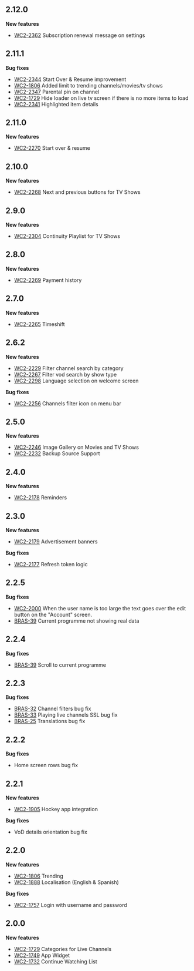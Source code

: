 ## 2.12.0

  **New features**

  - [WC2-2362](https://wetekdev.atlassian.net/browse/WC2-WC2-2362) Subscription renewal message on settings

## 2.11.1

  **Bug fixes**
  
  - [WC2-2344](https://wetekdev.atlassian.net/browse/WC2-2344) Start Over & Resume improvement
  - [WC2-1806](https://wetekdev.atlassian.net/browse/WC2-1806) Added limit to trending channels/movies/tv shows
  - [WC2-2347](https://wetekdev.atlassian.net/browse/WC2-2347) Parental pin on channel
  - [WC2-1729](https://wetekdev.atlassian.net/browse/WC2-1729) Hide loader on live tv screen if there is no more items to load
  - [WC2-2341](https://wetekdev.atlassian.net/browse/WC2-2341) Highlighted item details

## 2.11.0

  **New features**

  - [WC2-2270](https://wetekdev.atlassian.net/browse/WC2-2270) Start over & resume

## 2.10.0

  **New features**

  - [WC2-2268](https://wetekdev.atlassian.net/browse/WC2-2268) Next and previous buttons for TV Shows

## 2.9.0

  **New features**

  - [WC2-2304](https://wetekdev.atlassian.net/browse/WC2-2304) Continuity Playlist for TV Shows

## 2.8.0

  **New features**

  - [WC2-2269](https://wetekdev.atlassian.net/browse/WC2-2269) Payment history

## 2.7.0

  **New features**

  - [WC2-2265](https://wetekdev.atlassian.net/browse/WC2-2265) Timeshift

## 2.6.2

  **New features**

  - [WC2-2229](https://wetekdev.atlassian.net/browse/WC2-2229) Filter channel search by category
  - [WC2-2267](https://wetekdev.atlassian.net/browse/WC2-2267) Filter vod search by show type
  - [WC2-2298](https://wetekdev.atlassian.net/browse/WC2-2298) Language selection on welcome screen
    
  **Bug fixes**
    
  - [WC2-2256](https://wetekdev.atlassian.net/browse/WC2-2256) Channels filter icon on menu bar

## 2.5.0

  **New features**

  - [WC2-2246](https://wetekdev.atlassian.net/browse/WC2-2246) Image Gallery on Movies and TV Shows
  - [WC2-2232](https://wetekdev.atlassian.net/browse/WC2-2232) Backup Source Support

## 2.4.0

  **New features**

  - [WC2-2178](https://wetekdev.atlassian.net/browse/WC2-2178) Reminders

## 2.3.0

  **New features**

  - [WC2-2179](https://wetekdev.atlassian.net/browse/WC2-2179) Advertisement banners

  **Bug fixes**

  - [WC2-2177](https://wetekdev.atlassian.net/browse/WC2-2177)  Refresh token logic

## 2.2.5

  **Bug fixes**
  
  - [WC2-2000](https://wetekdev.atlassian.net/browse/WC2-2000) When the user name is too large the text goes over the edit button on the "Account" screen.
  - [BRAS-39](https://wetekdev.atlassian.net/browse/BRAS-39) Current programme not showing real data

## 2.2.4

  **Bug fixes**

  - [BRAS-39](https://wetekdev.atlassian.net/browse/BRAS-39) Scroll to current programme

## 2.2.3

  **Bug fixes**

  - [BRAS-32](https://wetekdev.atlassian.net/browse/BRAS-32) Channel filters bug fix
  - [BRAS-33](https://wetekdev.atlassian.net/browse/BRAS-33) Playing live channels SSL bug fix
  - [BRAS-25](https://wetekdev.atlassian.net/browse/BRAS-25) Translations bug fix

## 2.2.2

  **Bug fixes**

  - Home screen rows bug fix

## 2.2.1

  **New features**

  - [WC2-1905](https://wetekdev.atlassian.net/browse/WC2-1905) Hockey app integration

  **Bug fixes**

  - VoD details orientation bug fix

## 2.2.0

  **New features**

  - [WC2-1806](https://wetekdev.atlassian.net/browse/WC2-1806)  Trending
  - [WC2-1888](https://wetekdev.atlassian.net/browse/WC2-1888)  Localisation (English & Spanish)

  **Bug fixes**

  - [WC2-1757](https://wetekdev.atlassian.net/browse/WC2-1757)  Login with username and password

## 2.0.0

  **New features**

  - [WC2-1729](https://wetekdev.atlassian.net/browse/WC2-1729)  Categories for Live Channels
  - [WC2-1749](https://wetekdev.atlassian.net/browse/WC2-1749)  App Widget
  - [WC2-1732](https://wetekdev.atlassian.net/browse/WC2-1732)  Continue Watching List